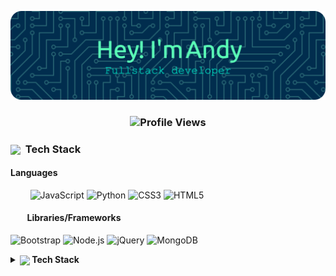 <!--h2 align="center">Hi <img src="https://raw.githubusercontent.com/ParthJohri/ParthJohri/readME/icons/Hi.gif" width="28px"/>, I'm Andy Nel</h2-->

![Header](./icons/github-header-image.png)

<h3 align="center">
  <img src="https://komarev.com/ghpvc/?username=andynel" alt="Profile Views" style="height:21px;">
</h3

<!--
## Hi there 👋
-->

<!--
**andynel/andynel** is a ✨ _special_ ✨ repository because its `README.md` (this file) appears on your GitHub profile.

Here are some ideas to get you started:

- 🔭 I’m currently working on ...
- 🌱 I’m currently learning ...
- 👯 I’m looking to collaborate on ...
- 🤔 I’m looking for help with ...
- 💬 Ask me about ...
- 📫 How to reach me: ...
- 😄 Pronouns: ...
- ⚡ Fun fact: ...
-->
### <img align="center" src="https://raw.githubusercontent.com/ParthJohri/ParthJohri/readME/icons/techstack.gif"  width="29"/>&nbsp;&nbsp;Tech Stack

#### Languages 
  &nbsp;&nbsp;&nbsp;&nbsp;&nbsp;&nbsp;&nbsp;&nbsp;![JavaScript](https://img.shields.io/badge/javascript-%23323330.svg?style=for-the-badge&logo=javascript&logoColor=%23F7DF1E) 
  ![Python](https://img.shields.io/badge/python-3670A0?style=for-the-badge&logo=python&logoColor=ffdd54) 
  ![CSS3](https://img.shields.io/badge/css3-%231572B6.svg?style=for-the-badge&logo=css3&logoColor=white) 
  ![HTML5](https://img.shields.io/badge/html5-%23E34F26.svg?style=for-the-badge&logo=html5&logoColor=white)

#### &nbsp;&nbsp;&nbsp;&nbsp;&nbsp;&nbsp;&nbsp;&nbsp;Libraries/Frameworks
  ![Bootstrap](https://img.shields.io/badge/bootstrap-%23563D7C.svg?style=for-the-badge&logo=bootstrap&logoColor=white) 
  ![Node.js](https://img.shields.io/badge/Node.js-43853D?style=for-the-badge&logo=node.js&logoColor=white)
  ![jQuery](https://img.shields.io/badge/jquery-%230769AD.svg?style=for-the-badge&logo=jquery&logoColor=white) 
  ![MongoDB](https://img.shields.io/badge/MongoDB-%234ea94b.svg?style=for-the-badge&logo=mongodb&logoColor=white) 

<details>
  <summary><h4 style="display:inline"> <img align="center" src="https://raw.githubusercontent.com/ParthJohri/ParthJohri/readME/icons/techstack.gif"  width="29"/> Tech Stack</h4></summary>

  #### Languages
  ![JavaScript](https://img.shields.io/badge/javascript-%23323330.svg?style=for-the-badge&logo=javascript&logoColor=%23F7DF1E) 
  ![Python](https://img.shields.io/badge/python-3670A0?style=for-the-badge&logo=python&logoColor=ffdd54) 
  ![CSS3](https://img.shields.io/badge/css3-%231572B6.svg?style=for-the-badge&logo=css3&logoColor=white) 
  ![HTML5](https://img.shields.io/badge/html5-%23E34F26.svg?style=for-the-badge&logo=html5&logoColor=white)

  #### Libraries/Frameworks
  ![Bootstrap](https://img.shields.io/badge/bootstrap-%23563D7C.svg?style=for-the-badge&logo=bootstrap&logoColor=white) 
  ![React](https://img.shields.io/badge/react-%2320232a.svg?style=for-the-badge&logo=react&logoColor=%2361DAFB) 
  ![jQuery](https://img.shields.io/badge/jquery-%230769AD.svg?style=for-the-badge&logo=jquery&logoColor=white) 
  ![MongoDB](https://img.shields.io/badge/MongoDB-%234ea94b.svg?style=for-the-badge&logo=mongodb&logoColor=white) 

  #### Deployment
  ![AWS](https://img.shields.io/badge/AWS-%23FF9900.svg?style=for-the-badge&logo=amazon-aws&logoColor=white) 
  ![Heroku](https://img.shields.io/badge/heroku-%23430098.svg?style=for-the-badge&logo=heroku&logoColor=white) 

</details>


